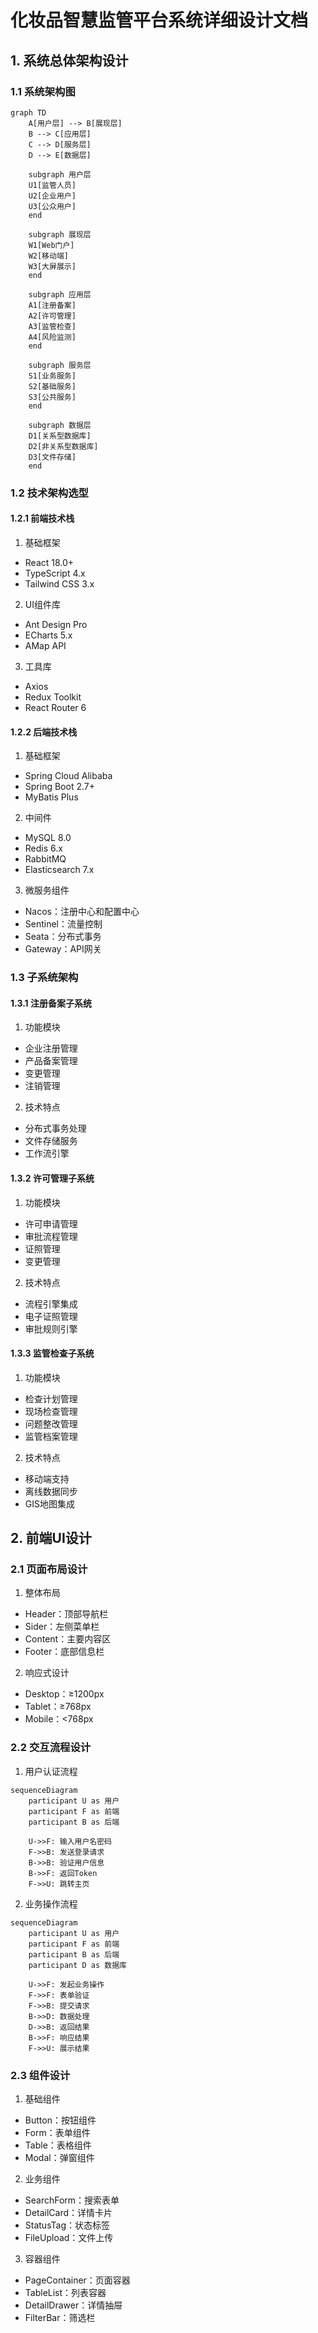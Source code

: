 # 化妆品智慧监管平台系统详细设计文档

## 1. 系统总体架构设计

### 1.1 系统架构图
```mermaid
graph TD
    A[用户层] --> B[展现层]
    B --> C[应用层]
    C --> D[服务层]
    D --> E[数据层]
    
    subgraph 用户层
    U1[监管人员]
    U2[企业用户]
    U3[公众用户]
    end
    
    subgraph 展现层
    W1[Web门户]
    W2[移动端]
    W3[大屏展示]
    end
    
    subgraph 应用层
    A1[注册备案]
    A2[许可管理]
    A3[监管检查]
    A4[风险监测]
    end
    
    subgraph 服务层
    S1[业务服务]
    S2[基础服务]
    S3[公共服务]
    end
    
    subgraph 数据层
    D1[关系型数据库]
    D2[非关系型数据库]
    D3[文件存储]
    end
```

### 1.2 技术架构选型

#### 1.2.1 前端技术栈
1. 基础框架
- React 18.0+
- TypeScript 4.x
- Tailwind CSS 3.x

2. UI组件库
- Ant Design Pro
- ECharts 5.x
- AMap API

3. 工具库
- Axios
- Redux Toolkit
- React Router 6

#### 1.2.2 后端技术栈
1. 基础框架
- Spring Cloud Alibaba
- Spring Boot 2.7+
- MyBatis Plus

2. 中间件
- MySQL 8.0
- Redis 6.x
- RabbitMQ
- Elasticsearch 7.x

3. 微服务组件
- Nacos：注册中心和配置中心
- Sentinel：流量控制
- Seata：分布式事务
- Gateway：API网关

### 1.3 子系统架构

#### 1.3.1 注册备案子系统
1. 功能模块
- 企业注册管理
- 产品备案管理
- 变更管理
- 注销管理

2. 技术特点
- 分布式事务处理
- 文件存储服务
- 工作流引擎

#### 1.3.2 许可管理子系统
1. 功能模块
- 许可申请管理
- 审批流程管理
- 证照管理
- 变更管理

2. 技术特点
- 流程引擎集成
- 电子证照管理
- 审批规则引擎

#### 1.3.3 监管检查子系统
1. 功能模块
- 检查计划管理
- 现场检查管理
- 问题整改管理
- 监管档案管理

2. 技术特点
- 移动端支持
- 离线数据同步
- GIS地图集成

## 2. 前端UI设计

### 2.1 页面布局设计
1. 整体布局
- Header：顶部导航栏
- Sider：左侧菜单栏
- Content：主要内容区
- Footer：底部信息栏

2. 响应式设计
- Desktop：≥1200px
- Tablet：≥768px
- Mobile：<768px

### 2.2 交互流程设计
1. 用户认证流程
```mermaid
sequenceDiagram
    participant U as 用户
    participant F as 前端
    participant B as 后端
    
    U->>F: 输入用户名密码
    F->>B: 发送登录请求
    B->>B: 验证用户信息
    B->>F: 返回Token
    F->>U: 跳转主页
```

2. 业务操作流程
```mermaid
sequenceDiagram
    participant U as 用户
    participant F as 前端
    participant B as 后端
    participant D as 数据库
    
    U->>F: 发起业务操作
    F->>F: 表单验证
    F->>B: 提交请求
    B->>D: 数据处理
    D->>B: 返回结果
    B->>F: 响应结果
    F->>U: 展示结果
```

### 2.3 组件设计
1. 基础组件
- Button：按钮组件
- Form：表单组件
- Table：表格组件
- Modal：弹窗组件

2. 业务组件
- SearchForm：搜索表单
- DetailCard：详情卡片
- StatusTag：状态标签
- FileUpload：文件上传

3. 容器组件
- PageContainer：页面容器
- TableList：列表容器
- DetailDrawer：详情抽屉
- FilterBar：筛选栏